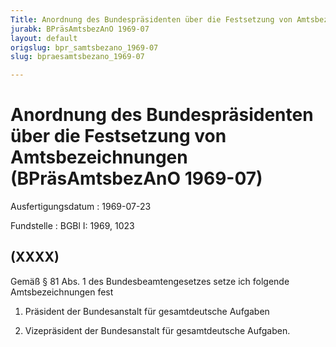 ```yaml
---
Title: Anordnung des Bundespräsidenten über die Festsetzung von Amtsbezeichnungen
jurabk: BPräsAmtsbezAnO 1969-07
layout: default
origslug: bpr_samtsbezano_1969-07
slug: bpraesamtsbezano_1969-07

---
```


# Anordnung des Bundespräsidenten über die Festsetzung von Amtsbezeichnungen (BPräsAmtsbezAnO 1969-07)

Ausfertigungsdatum
:   1969-07-23

Fundstelle
:   BGBl I: 1969, 1023



## (XXXX)

Gemäß § 81 Abs. 1 des Bundesbeamtengesetzes setze ich folgende
Amtsbezeichnungen fest

1.  Präsident der Bundesanstalt für gesamtdeutsche Aufgaben


2.  Vizepräsident der Bundesanstalt für gesamtdeutsche Aufgaben.




